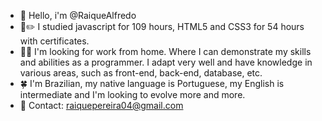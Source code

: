 * 👋 Hello, i'm @RaiqueAlfredo
* 📔✏️ I studied javascript for 109 hours, HTML5 and CSS3 for 54 hours with certificates.
* 👨‍💻 I'm looking for work from home. Where I can demonstrate my skills and abilities as a programmer. I adapt very well and have knowledge in various areas, such as front-end, back-end, database, etc.
* 🍀 I'm Brazilian, my native language is Portuguese, my English is intermediate and I'm looking to evolve more and more.
* 📧 Contact: raiquepereira04@gmail.com
